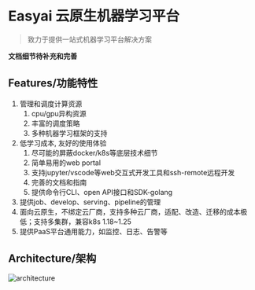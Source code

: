 # Easyai 云原生机器学习平台

> 致力于提供一站式机器学习平台解决方案

**文档细节待补充和完善**

## Features/功能特性

1. 管理和调度计算资源 
   1. cpu/gpu异构资源
   2. 丰富的调度策略
   3. 多种机器学习框架的支持
2. 低学习成本, 友好的使用体验
   1. 尽可能的屏蔽docker/k8s等底层技术细节
   2. 简单易用的web portal
   3. 支持jupyter/vscode等web交互式开发工具和ssh-remote远程开发
   4. 完善的文档和指南
   5. 提供命令行CLI、open API接口和SDK-golang
3. 提供job、develop、serving、pipeline的管理
4. 面向云原生，不绑定云厂商，支持多种云厂商，适配、改造、迁移的成本极低；支持多集群，兼容k8s 1.18~1.25
5. 提供PaaS平台通用能力，如监控、日志、告警等

## Architecture/架构

![architecture](static/architecture.png)